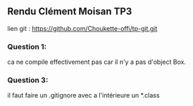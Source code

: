 ##  Rendu Clément Moisan TP3

lien git : https://github.com/Choukette-offi/tp-git.git

### Question 1:
ca ne compile effectivement pas car il n'y a pas d'object Box.

### Question 3:
il faut faire un .gitignore avec a l'intérieure un *.class

